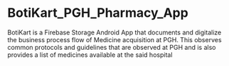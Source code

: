 # BotiKart_PGH_Pharmacy_App

BotiKart is a Firebase Storage Android App that documents and digitalize the business process flow of Medicine acquisition at PGH. This observes common protocols and guidelines that are observed at PGH and is also provides a list of medicines available at the said hospital

